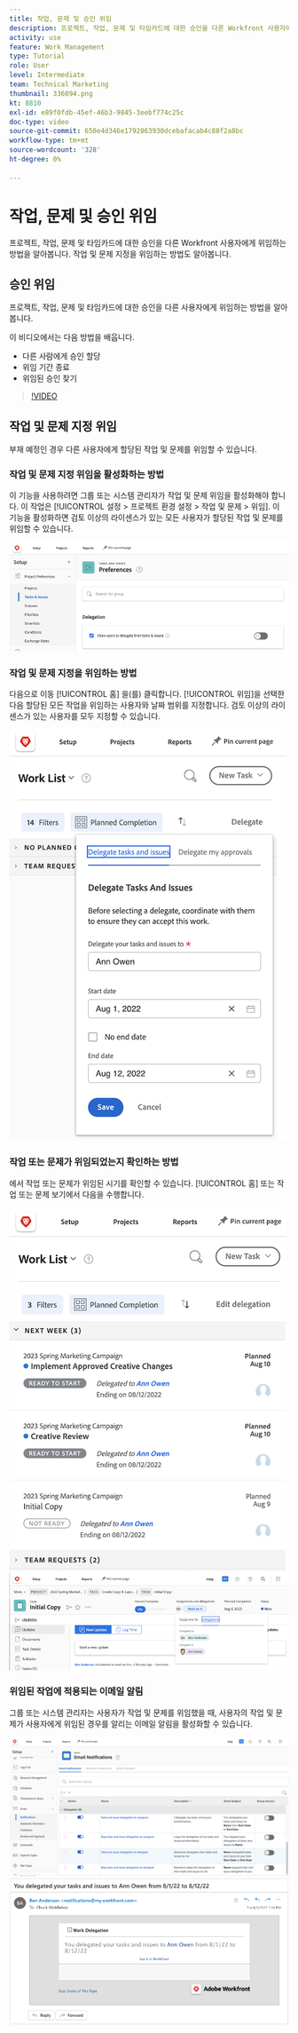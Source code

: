 ```yaml
---
title: 작업, 문제 및 승인 위임
description: 프로젝트, 작업, 문제 및 타임카드에 대한 승인을 다른 Workfront 사용자에게 위임하는 방법을 알아봅니다. 작업 및 문제 지정을 위임하는 방법도 알아봅니다.
activity: use
feature: Work Management
type: Tutorial
role: User
level: Intermediate
team: Technical Marketing
thumbnail: 336094.png
kt: 8810
exl-id: e89f0fdb-45ef-46b3-9845-3eebf774c25c
doc-type: video
source-git-commit: 650e4d346e1792863930dcebafacab4c88f2a8bc
workflow-type: tm+mt
source-wordcount: '328'
ht-degree: 0%

---
```


# 작업, 문제 및 승인 위임

프로젝트, 작업, 문제 및 타임카드에 대한 승인을 다른 Workfront 사용자에게 위임하는 방법을 알아봅니다. 작업 및 문제 지정을 위임하는 방법도 알아봅니다.

## 승인 위임

프로젝트, 작업, 문제 및 타임카드에 대한 승인을 다른 사용자에게 위임하는 방법을 알아봅니다.

이 비디오에서는 다음 방법을 배웁니다.

* 다른 사람에게 승인 할당
* 위임 기간 종료
* 위임된 승인 찾기

>[!VIDEO](https://video.tv.adobe.com/v/336094/?quality=12&learn=on)

<!---
learn more URLS
Delegate approval request
--->

## 작업 및 문제 지정 위임

부재 예정인 경우 다른 사용자에게 할당된 작업 및 문제를 위임할 수 있습니다.

### 작업 및 문제 지정 위임을 활성화하는 방법

이 기능을 사용하려면 그룹 또는 시스템 관리자가 작업 및 문제 위임을 활성화해야 합니다. 이 작업은 [!UICONTROL 설정 > 프로젝트 환경 설정 > 작업 및 문제 > 위임]. 이 기능을 활성화하면 검토 이상의 라이센스가 있는 모든 사용자가 할당된 작업 및 문제를 위임할 수 있습니다.

![스크린샷에 표시 [!UICONTROL 설정] 위임 기본 설정](assets/delegation-1.png)

### 작업 및 문제 지정을 위임하는 방법

다음으로 이동 [!UICONTROL 홈] 을(를) 클릭합니다. [!UICONTROL 위임]을 선택한 다음 할당된 모든 작업을 위임하는 사용자와 날짜 범위를 지정합니다. 검토 이상의 라이센스가 있는 사용자를 모두 지정할 수 있습니다.

![의 위임 탭을 보여주는 스크린샷 [!UICONTROL 홈]](assets/delegation-2.png)

### 작업 또는 문제가 위임되었는지 확인하는 방법

에서 작업 또는 문제가 위임된 시기를 확인할 수 있습니다. [!UICONTROL 홈] 또는 작업 또는 문제 보기에서 다음을 수행합니다.

![위임된 작업 할당을 보여주는 스크린샷 [!UICONTROL 홈]](assets/delegation-4.png)
![작업 보기에 위임된 작업 할당을 보여주는 스크린샷](assets/delegation-3.png)

### 위임된 작업에 적용되는 이메일 알림

그룹 또는 시스템 관리자는 사용자가 작업 및 문제를 위임했을 때, 사용자의 작업 및 문제가 사용자에게 위임된 경우를 알리는 이메일 알림을 활성화할 수 있습니다.

![스크린샷에 표시 [!UICONTROL 설정] 위임에 대한 이메일 알림 옵션](assets/delegation-5.png)
![작업 위임 이메일을 표시하는 스크린샷](assets/delegation-6.png)

